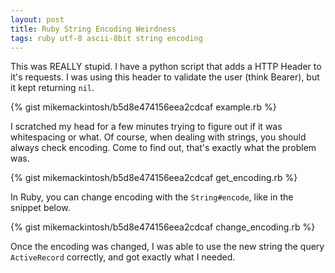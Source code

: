 ```yaml
---
layout: post
title: Ruby String Encoding Weirdness
tags: ruby utf-8 ascii-8bit string encoding
---
```


This was REALLY stupid. I have a python script that adds a HTTP Header to it's requests. I was using this header to validate the user (think Bearer), but it kept returning `nil`.

{% gist mikemackintosh/b5d8e474156eea2cdcaf example.rb %}

I scratched my head for a few minutes trying to figure out if it was whitespacing or what. Of course, when dealing with strings, you should always check encoding. Come to find out, that's exactly what the problem was.

{% gist mikemackintosh/b5d8e474156eea2cdcaf get_encoding.rb %}

In Ruby, you can change encoding with the `String#encode`, like in the snippet below.

{% gist mikemackintosh/b5d8e474156eea2cdcaf change_encoding.rb %}

Once the encoding was changed, I was able to use the new string the query `ActiveRecord` correctly, and got exactly what I needed.
